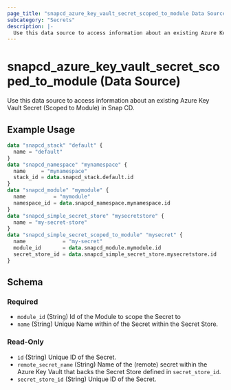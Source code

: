 ```yaml
---
page_title: "snapcd_azure_key_vault_secret_scoped_to_module Data Source - snapcd"
subcategory: "Secrets"
description: |-
  Use this data source to access information about an existing Azure Key Vault Secret (Scoped to Module) in Snap CD.
---
```


# snapcd_azure_key_vault_secret_scoped_to_module (Data Source)

Use this data source to access information about an existing Azure Key Vault Secret (Scoped to Module) in Snap CD.


## Example Usage

```terraform
data "snapcd_stack" "default" {
  name = "default"
}
data "snapcd_namespace" "mynamespace" {
  name     = "mynamespace"
  stack_id = data.snapcd_stack.default.id
}
data "snapcd_module" "mymodule" {
  name         = "mymodule"
  namespace_id = data.snapcd_namespace.mynamespace.id
}
data "snapcd_simple_secret_store" "mysecretstore" {
  name = "my-secret-store"
}
data "snapcd_simple_secret_scoped_to_module" "mysecret" {
  name            = "my-secret"
  module_id       = data.snapcd_module.mymodule.id
  secret_store_id = data.snapcd_simple_secret_store.mysecretstore.id
}
```

<!-- schema generated by tfplugindocs -->
## Schema

### Required

- `module_id` (String) Id of the Module to scope the Secret to
- `name` (String) Unique Name within of the Secret within the Secret Store.

### Read-Only

- `id` (String) Unique ID of the Secret.
- `remote_secret_name` (String) Name of the (remote) secret within the Azure Key Vault that backs the Secret Store defined in `secret_store_id`.
- `secret_store_id` (String) Unique ID of the Secret.
